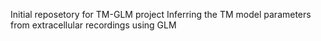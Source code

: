 Initial reposetory for TM-GLM project
Inferring the TM model parameters from extracellular recordings using GLM

